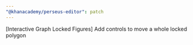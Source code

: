 ```yaml
---
"@khanacademy/perseus-editor": patch
---
```


[Interactive Graph Locked Figures] Add controls to move a whole locked polygon
